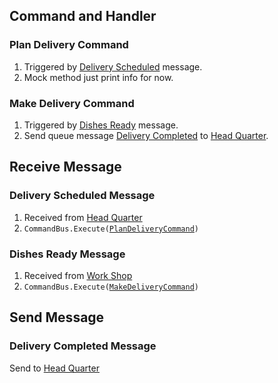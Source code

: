 ## Command and Handler
### Plan Delivery Command

1. Triggered by [Delivery Scheduled](###delivery-scheduled-message) message.
2. Mock method just print info for now.
### Make Delivery Command

1. Triggered by [Dishes Ready](###deshes-ready-message) message.
2. Send queue message [Delivery Completed](###delivery-completed-message) to [Head Quarter](./Main-Component%20Head-Quarter.md).
## Receive Message
### Delivery Scheduled Message

1. Received from [Head Quarter](./Main-Component%20Head-Quarter.md)
2. `CommandBus.Execute(`[`PlanDeliveryCommand`](###plan-delivery-command)`)`

### Dishes Ready Message

1. Received from [Work Shop](./Sub-Component%20Workshop.md)
2. `CommandBus.Execute(`[`MakeDeliveryCommand`](###make-delivery-command)`)`
## Send Message
### Delivery Completed Message

Send to [Head Quarter](./Main-Component%20Head-Quarter.md)
